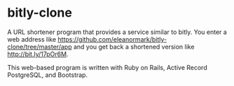 bitly-clone
===========
A URL shortener program that provides a service similar to bitly.  You enter a web address like https://github.com/eleanormark/bitly-clone/tree/master/app and you get back a shortened version like http://bit.ly/17pOr6M.

This web-based program is written with Ruby on Rails, Active Record PostgreSQL, and Bootstrap.
